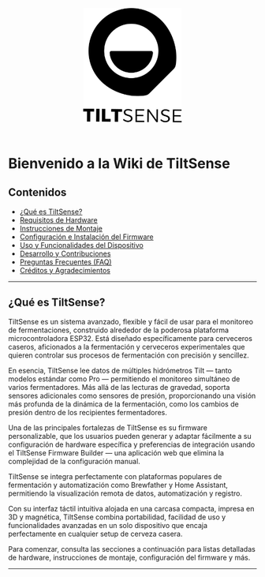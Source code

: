 <div align="center">
  <img src="../../assets/logo-text.svg" alt="TiltSense" width="200" style="margin-bottom: 1.5rem;" />
</div>

# Bienvenido a la Wiki de TiltSense

## Contenidos

- [¿Qué es TiltSense?](#qué-es-tiltsense)
- [Requisitos de Hardware](Hardware.md)
- [Instrucciones de Montaje](Assembly.md)
- [Configuración e Instalación del Firmware](Firmware-Setup.md)
- [Uso y Funcionalidades del Dispositivo](Usage.md)
- [Desarrollo y Contribuciones](Development.md)
- [Preguntas Frecuentes (FAQ)](FAQ.md)
- [Créditos y Agradecimientos](Credits.md)

---

## ¿Qué es TiltSense?

TiltSense es un sistema avanzado, flexible y fácil de usar para el monitoreo de fermentaciones, construido alrededor de la poderosa plataforma microcontroladora ESP32. Está diseñado específicamente para cerveceros caseros, aficionados a la fermentación y cerveceros experimentales que quieren controlar sus procesos de fermentación con precisión y sencillez.

En esencia, TiltSense lee datos de múltiples hidrómetros Tilt — tanto modelos estándar como Pro — permitiendo el monitoreo simultáneo de varios fermentadores. Más allá de las lecturas de gravedad, soporta sensores adicionales como sensores de presión, proporcionando una visión más profunda de la dinámica de la fermentación, como los cambios de presión dentro de los recipientes fermentadores.

Una de las principales fortalezas de TiltSense es su firmware personalizable, que los usuarios pueden generar y adaptar fácilmente a su configuración de hardware específica y preferencias de integración usando el TiltSense Firmware Builder — una aplicación web que elimina la complejidad de la configuración manual.

TiltSense se integra perfectamente con plataformas populares de fermentación y automatización como Brewfather y Home Assistant, permitiendo la visualización remota de datos, automatización y registro.

Con su interfaz táctil intuitiva alojada en una carcasa compacta, impresa en 3D y magnética, TiltSense combina portabilidad, facilidad de uso y funcionalidades avanzadas en un solo dispositivo que encaja perfectamente en cualquier setup de cerveza casera.

Para comenzar, consulta las secciones a continuación para listas detalladas de hardware, instrucciones de montaje, configuración del firmware y más.

---
